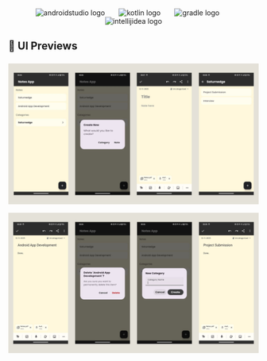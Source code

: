 
###

<div align="center">
  <img src="https://cdn.jsdelivr.net/gh/devicons/devicon/icons/androidstudio/androidstudio-original.svg" height="50" alt="androidstudio logo"  />
  <img width="20" />
  <img src="https://skillicons.dev/icons?i=kotlin" height="50" alt="kotlin logo"  />
  <img width="20" />
  <img src="https://skillicons.dev/icons?i=gradle" height="50" alt="gradle logo"  />
  <img width="20" />
  <img src="https://skillicons.dev/icons?i=idea" height="50" alt="intellijidea logo"  />
</div>

###

<h2 align="left">📸 UI Previews</h2>

###

![Image Alt](https://github.com/akshitrajput/NotesApp/blob/9e77930c4837dc77b7786122825337821d7b4e2e/preview_1.jpg)

![Image Alt](https://github.com/akshitrajput/NotesApp/blob/9e77930c4837dc77b7786122825337821d7b4e2e/preview_2.jpg)

###
